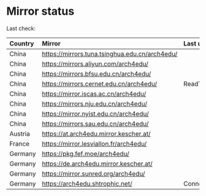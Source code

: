 <script src="./time.js"></script>
# Mirror status
Last check: <script type="text/javascript">localize(1753356242.202092);</script>

|Country|Mirror|Last update|
|:------|:-----|:----------|
|China|https://mirrors.tuna.tsinghua.edu.cn/arch4edu/|<script type="text/javascript">localize(1753340397);</script>|
|China|https://mirrors.aliyun.com/arch4edu/|<script type="text/javascript">localize(1753296569);</script>|
|China|https://mirrors.bfsu.edu.cn/arch4edu/|<script type="text/javascript">localize(1753296569);</script>|
|China|https://mirrors.cernet.edu.cn/arch4edu/|ReadTimeout|
|China|https://mirror.iscas.ac.cn/arch4edu/|<script type="text/javascript">localize(1753340397);</script>|
|China|https://mirrors.nju.edu.cn/arch4edu/|<script type="text/javascript">localize(1753296569);</script>|
|China|https://mirror.nyist.edu.cn/arch4edu/|<script type="text/javascript">localize(1753296569);</script>|
|China|https://mirrors.sau.edu.cn/arch4edu/|<script type="text/javascript">localize(1752994001);</script>|
|Austria|https://at.arch4edu.mirror.kescher.at/|<script type="text/javascript">localize(1753296569);</script>|
|France|https://mirror.lesviallon.fr/arch4edu/|<script type="text/javascript">localize(1753296569);</script>|
|Germany|https://pkg.fef.moe/arch4edu/|<script type="text/javascript">localize(1753296569);</script>|
|Germany|https://de.arch4edu.mirror.kescher.at/|<script type="text/javascript">localize(1753296569);</script>|
|Germany|https://mirror.sunred.org/arch4edu/|<script type="text/javascript">localize(1753296569);</script>|
|Germany|https://arch4edu.shtrophic.net/|ConnectionError|

<script src="./tablefilter/tablefilter.js"></script>
<script src="./table.js"></script>